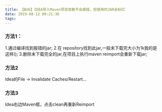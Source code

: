```yaml
---
title: 【BUG】IDEA导入Maven项目依赖不会报错，但使用的JAR会标红
date: 2019-08-12 00:21:36
tags:
---
```


### 方法1：
1.通过编译找到报错的jar; 
2.在 repository找到此jar,一般未下载完大小为1k我的是这样(); 
3.删除未下载完全的jar,在项目上执行maven reimport会重新下载jar;

### 方法2
Idea的File -> Invalidate Caches/Restart...

### 方法3
Idea右边Maven框，点击clean再重新Reimport